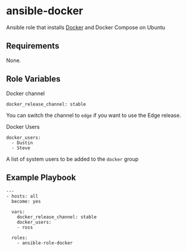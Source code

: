 # ansible-docker
Ansible role that installs [Docker](https://www.docker.com) and Docker Compose on Ubuntu 
## Requirements

None.

## Role Variables

Docker channel

    docker_release_channel: stable

You can switch the channel to `edge` if you want to use the Edge release.
    
Docker Users

    docker_users:
      - Dustin
      - Steve

A list of system users to be added to the `docker` group

## Example Playbook

    ---
    - hosts: all
      become: yes

      vars:
        docker_release_channel: stable
        docker_users:
        - ross
        
      roles:
        - ansible-role-docker
